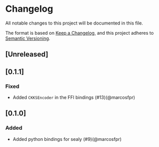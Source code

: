 # Changelog

All notable changes to this project will be documented in this file.

The format is based on [Keep a Changelog](https://keepachangelog.com/en/1.1.0/),
and this project adheres to [Semantic Versioning](https://semver.org/spec/v2.0.0.html).

## [Unreleased]

## [0.1.1]

### Fixed

- Added `CKKSEncoder` in the FFI bindings (#13)(@marcosfpr)

## [0.1.0]

### Added

- Added python bindings for sealy (#9)(@marcosfpr)
